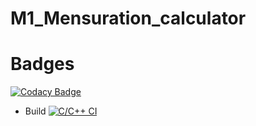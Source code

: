 # M1_Mensuration_calculator
# Badges
[![Codacy Badge](https://api.codacy.com/project/badge/Grade/b49a4df6c86044dab4c785291beb7822)](https://app.codacy.com/gh/Nandhu-P/M1_Mensuration_calculator?utm_source=github.com&utm_medium=referral&utm_content=Nandhu-P/M1_Mensuration_calculator&utm_campaign=Badge_Grade_Settings)
* Build [![C/C++ CI](https://github.com/Nandhu-P/M1_Mensuration_calculator/actions/workflows/c-cpp.yml/badge.svg)](https://github.com/Nandhu-P/M1_Mensuration_calculator/actions/workflows/c-cpp.yml)
